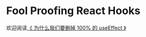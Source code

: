 # Fool Proofing React Hooks

欢迎阅读[《 为什么我们要删掉 100% 的 useEffect 》](https://www.yuque.com/jiango/code/exfuhgz4yvcbnrzl)
